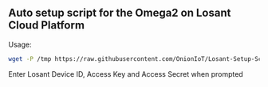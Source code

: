 ## Auto setup script for the Omega2 on Losant Cloud Platform

Usage:
```bash
wget -P /tmp https://raw.githubusercontent.com/OnionIoT/Losant-Setup-Script/master/losant_setup.sh; sh /tmp/losant_setup.sh; rm /tmp/losant_setup.sh;
```
Enter Losant Device ID, Access Key and Access Secret when prompted
